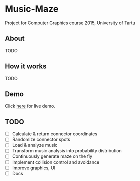 # Music-Maze
Project for Computer Graphics course 2015, University of Tartu

## About

TODO

## How it works

TODO

## Demo

Click [here](http://marekpagel.github.io/Music-Maze/) for live demo.

## TODO

* [ ] Calculate & return connector coordinates
* [ ] Randomize connector spots
* [ ] Load & analyze music
* [ ] Transform music analysis into probability distribution
* [ ] Continuously generate maze on the fly
* [ ] Implement collision control and avoidance
* [ ] Improve graphics, UI
* [ ] Docs
